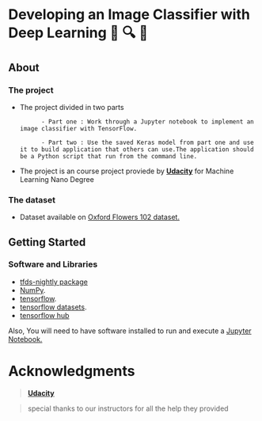 # Developing an Image Classifier with Deep Learning 🌼 🔍 🌻

## About 
### The project 

- The project divided in two parts

            - Part one : Work through a Jupyter notebook to implement an image classifier with TensorFlow.
            
            - Part two : Use the saved Keras model from part one and use it to build application that others can use.The application should be a Python script that run from the command line. 
            
-  The project is an course project proviede by [**Udacity**](www.udacity.com) for Machine Learning Nano Degree 


### The dataset 
* Dataset available on [Oxford Flowers 102 dataset.](https://www.tensorflow.org/datasets/catalog/oxford_flowers102)

## Getting Started
### Software and Libraries
 -  [tfds-nightly package](https://pypi.org/project/tfds-nightly/)
 - [NumPy](https://numpy.org/).
 - [tensorflow](https://www.tensorflow.org/install).
 - [tensorflow datasets](https://www.tensorflow.org/datasets).
 - [tensorflow hub](https://www.tensorflow.org/hub)
 
 Also, You will need to have software installed to run and execute a [Jupyter Notebook.](https://jupyter.org/)
 
# Acknowledgments
> [**Udacity**](www.udacity.com)

> special thanks to our instructors for all the help they provided
